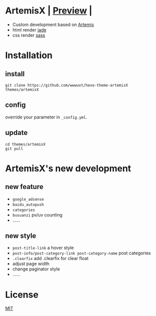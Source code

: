# ArtemisX | [Preview](http://wwwuxt.cc) |

- Custom development based on [Artemis](https://github.com/Dreyer/hexo-theme-artemis)
- html render [jade](https://jade-lang.com)
- css render [sass](https://www.sass.hk/)


# Installation
## install
```
git clone https://github.com/wwwuxt/hexo-theme-artemisX themes/artemisX
```
## config
override your parameter in `_config.yml`.
## update
```
cd themes/artemisX
git pull
```
# ArtemisX's new development

## new feature

- `google_adsense`
- `baidu_autopush`
- `categories`
- `busuanzi` pv/uv counting
- ......

## new style

- `post-title-link` a hover style 
- `post-info/post-category-link post-category-name` post categories
- `.clearfix` add .clearfix for clear float
- adjust page width
- change paginator style 
- ......

# License

[MIT](https://opensource.org/licenses/mit-license.php)